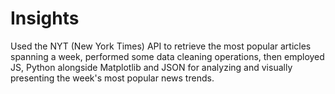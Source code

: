 # Insights
Used the NYT (New York Times) API to retrieve the most popular articles spanning a week, performed some data cleaning operations, then employed JS, Python alongside Matplotlib and JSON for analyzing and visually presenting the week's most popular news trends.
